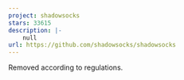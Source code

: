 ```yaml
---
project: shadowsocks
stars: 33615
description: |-
    null
url: https://github.com/shadowsocks/shadowsocks
---
```


Removed according to regulations.

